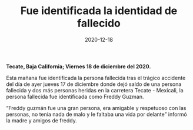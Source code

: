 ﻿---
layout: blog
title: "Fue identificada la identidad de fallecido"
date: 2020-12-18
categories: tecate
permalink: /:categories/:title:output_ext
image: /img/cnr/2020-12-18-fue-identificada.jpg
alt: "Fue identificada la identidad de fallecido"
autor: 
---
 
**Tecate, Baja California; Viernes 18 de diciembre del 2020.**


Esta mañana fue identificada la persona fallecida tras el trágico accidente del día de ayer jueves 17 de diciembre donde dejó saldo de una persona fallecida y dos más personas heridas en la carretera Tecate - Mexicali, la persona fallecida fue identificada como Freddy Guzman.


“Freddy guzmán fue una gran persona, era amigable y respetuoso con las personas, no tenía nada de malo y le faltaba una vida por delante” informó la madre y amigos de freddy.

<div id="carouselExampleSlidesOnly" class="carousel slide" data-ride="carousel">
  <div class="carousel-inner">
    <div class="carousel-item active">
       <img class="d-block w-100" src="/img/cnr/2020-12-18-fue-identificada.jpg" loading="lazy"  alt="Fue identificada la identidad de fallecido¨>
    </div>
  </div>
</div>
